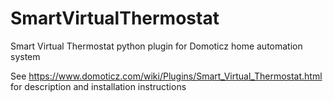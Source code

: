 # SmartVirtualThermostat
Smart Virtual Thermostat python plugin for Domoticz home automation system

See https://www.domoticz.com/wiki/Plugins/Smart_Virtual_Thermostat.html for description and installation instructions
